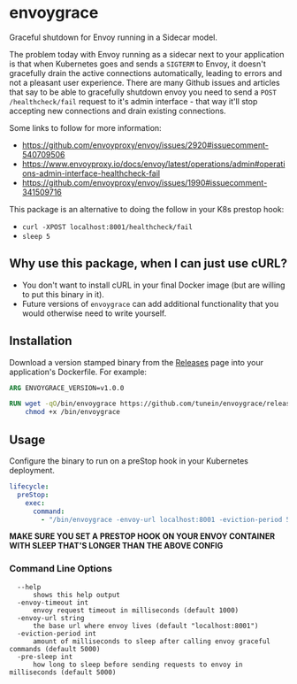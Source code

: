 # envoygrace

Graceful shutdown for Envoy running in a Sidecar model.

The problem today with Envoy running as a sidecar next to your application is that when Kubernetes goes and sends a `SIGTERM` to Envoy, it doesn't gracefully drain the active connections automatically, leading to errors and not a pleasant user experience.
There are many Github issues and articles that say to be able to gracefully shutdown envoy you need to send a `POST /healthcheck/fail` request to it's admin interface - that way it'll stop accepting new connections and drain existing connections.

Some links to follow for more information:

- https://github.com/envoyproxy/envoy/issues/2920#issuecomment-540709506
- https://www.envoyproxy.io/docs/envoy/latest/operations/admin#operations-admin-interface-healthcheck-fail
- https://github.com/envoyproxy/envoy/issues/1990#issuecomment-341509716

This package is an alternative to doing the follow in your K8s prestop hook:

- `curl -XPOST localhost:8001/healthcheck/fail`
- `sleep 5`

## Why use this package, when I can just use cURL?

- You don't want to install cURL in your final Docker image (but are willing to put this binary in it).
- Future versions of `envoygrace` can add additional functionality that you would otherwise need to write yourself.

## Installation

Download a version stamped binary from the [Releases](https://github.com/tunein/envoygrace/releases) page into your application's Dockerfile. For example:

```dockerfile
ARG ENVOYGRACE_VERSION=v1.0.0

RUN wget -qO/bin/envoygrace https://github.com/tunein/envoygrace/releases/download/${ENVOYGRACE_VERSION}/envoygrace-linux-amd64 && \
    chmod +x /bin/envoygrace
```

## Usage

Configure the binary to run on a preStop hook in your Kubernetes deployment.

```yaml
lifecycle:
  preStop:
    exec:
      command:
        - "/bin/envoygrace -envoy-url localhost:8001 -eviction-period 5000 -envoy-timeout 1000 -pre-sleep 5000"
```

**MAKE SURE YOU SET A PRESTOP HOOK ON YOUR ENVOY CONTAINER WITH SLEEP THAT'S LONGER THAN THE ABOVE CONFIG**

### Command Line Options

```
  --help
      shows this help output
  -envoy-timeout int
      envoy request timeout in milliseconds (default 1000)
  -envoy-url string
      the base url where envoy lives (default "localhost:8001")
  -eviction-period int
      amount of milliseconds to sleep after calling envoy graceful commands (default 5000)
  -pre-sleep int
      how long to sleep before sending requests to envoy in milliseconds (default 5000)
```
